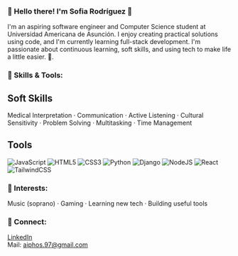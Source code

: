 ### 🌸 Hello there! I'm Sofia Rodríguez 🌙
I'm an aspiring software engineer and Computer Science student at Universidad Americana de Asunción. 
I enjoy creating practical solutions using code, and I'm currently learning full-stack development.
I'm passionate about continuous learning, soft skills, and using tech to make life a little easier. 🔮.

### 🍄 Skills & Tools:
 ## Soft Skills
 Medical Interpretation · Communication ·  Active Listening ·  Cultural Sensitivity ·  Problem Solving ·  Multitasking ·  Time Management

 ## Tools 
 
![JavaScript](https://img.shields.io/badge/javascript-%23323330.svg?style=for-the-badge&logo=javascript&logoColor=%23F7DF1E)
![HTML5](https://img.shields.io/badge/html5-%23E34F26.svg?style=for-the-badge&logo=html5&logoColor=white)
![CSS3](https://img.shields.io/badge/css3-%231572B6.svg?style=for-the-badge&logo=css3&logoColor=white)
![Python](https://img.shields.io/badge/python-3670A0?style=for-the-badge&logo=python&logoColor=ffdd54)
![Django](https://img.shields.io/badge/django-%23092E20.svg?style=for-the-badge&logo=django&logoColor=white)
![NodeJS](https://img.shields.io/badge/node.js-6DA55F?style=for-the-badge&logo=node.js&logoColor=white)
![React](https://img.shields.io/badge/react-%2320232a.svg?style=for-the-badge&logo=react&logoColor=%2361DAFB)
![TailwindCSS](https://img.shields.io/badge/tailwindcss-%2338B2AC.svg?style=for-the-badge&logo=tailwind-css&logoColor=white)


### 👾 Interests:
Music (soprano) · Gaming · Learning new tech · Building useful tools


### 💌 Connect:
[LinkedIn](https://www.linkedin.com/in/sofia-rodriguez)</br>
Mail: aiphos.97@gmail.com

